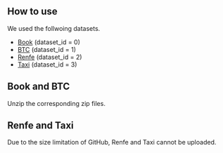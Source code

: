 ## How to use
We used the follwoing datasets.
* [Book](https://github.com/pbour/hint) (dataset_id = 0)
* [BTC](https://www.kaggle.com/datasets/swaptr/bitcoin-historical-data) (dataset_id = 1)
* [Renfe](https://www.kaggle.com/datasets/thegurusteam/spanish-high-speed-rail-system-ticket-pricing) (dataset_id = 2)
* [Taxi](https://www.nyc.gov/site/tlc/about/tlc-trip-record-data.page) (dataset_id = 3)


## Book and BTC
Unzip the corresponding zip files.

## Renfe and Taxi
Due to the size limitation of GitHub, Renfe and Taxi cannot be uploaded.  
